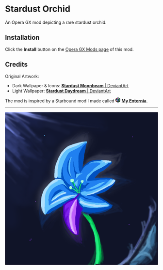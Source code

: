 # Stardust Orchid

An Opera GX mod depicting a rare stardust orchid.

## Installation

Click the **Install** button on the [Opera GX Mods page](https://store.gx.me/mods/xxicvm/stardust-orchid/) of this mod.

## Credits

Original Artwork:

- Dark Wallpaper & Icons: [**Stardust Moonbeam** | DeviantArt](https://www.deviantart.com/ceterai/art/Stardust-Moonbeam-960010662)
- Light Wallpaper: [**Stardust Daydream** | DeviantArt](https://www.deviantart.com/ceterai/art/Stardust-Daydream-960010657)

The mod is inspired by a Starbound mod I made called ![ ](https://raw.githubusercontent.com/Ceterai/Enternia/main/interface/bookmarks/icons/ct_alterash_planet.png) **[My Enternia](https://steamcommunity.com/sharedfiles/filedetails/?id=2006558650)**.

---

<p align="center">
  <img src="icon.png" />
</p>
